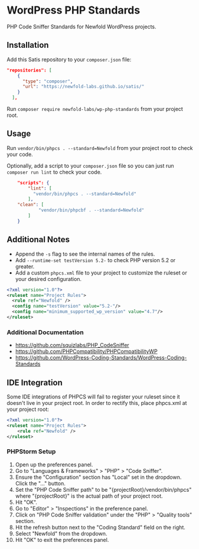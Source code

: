 # WordPress PHP Standards

PHP Code Sniffer Standards for Newfold WordPress projects.

## Installation

Add this Satis repository to your `composer.json` file:

```json
"repositories": [
    {
      "type": "composer",
      "url": "https://newfold-labs.github.io/satis/"
    }
  ],
```

Run `composer require newfold-labs/wp-php-standards` from your project root.

## Usage

Run `vendor/bin/phpcs . --standard=Newfold` from your project root to check your code.

Optionally, add a script to your `composer.json` file so you can just run `composer run lint` to check your code.

```json
    "scripts": {
        "lint": [
          "vendor/bin/phpcs . --standard=Newfold"
        ],
	"clean": [
            "vendor/bin/phpcbf . --standard=Newfold"
        ]
    }
```

## Additional Notes
- Append the `-s` flag to see the internal names of the rules.
- Add `--runtime-set testVersion 5.2-` to check PHP version 5.2 or greater.
- Add a custom `phpcs.xml` file to your project to customize the ruleset or your desired configuration.

```xml
<?xml version="1.0"?>
<ruleset name="Project Rules">
  <rule ref="Newfold" />
  <config name="testVersion" value="5.2-"/>
  <config name="minimum_supported_wp_version" value="4.7"/>
</ruleset>
```

### Additional Documentation
- https://github.com/squizlabs/PHP_CodeSniffer
- https://github.com/PHPCompatibility/PHPCompatibilityWP
- https://github.com/WordPress-Coding-Standards/WordPress-Coding-Standards

## IDE Integration
Some IDE integrations of PHPCS  will fail to register your ruleset since it doesn't live in your project root. In order to rectify this, place phpcs.xml at your project root:

```xml
<?xml version="1.0"?>
<ruleset name="Project Rules">
	<rule ref="Newfold" />
</ruleset>
```

### PHPStorm Setup

1. Open up the preferences panel.
2. Go to "Languages & Frameworks" > "PHP" > "Code Sniffer".
3. Ensure the "Configuration" section has "Local" set in the dropdown. Click the "..." button.
4. Set the "PHP Code Sniffer path" to be "{projectRoot}/vendor/bin/phpcs" where "{projectRoot}" is the actual path of your project root.
5. Hit "OK".
6. Go to "Editor" > "Inspections" in the preference panel.
7. Click on "PHP Code Sniffer validation" under the "PHP" > "Quality tools" section.
8. Hit the refresh button next to the "Coding Standard" field on the right.
9. Select "Newfold" from the dropdown.
10. Hit "OK" to exit the preferences panel.
